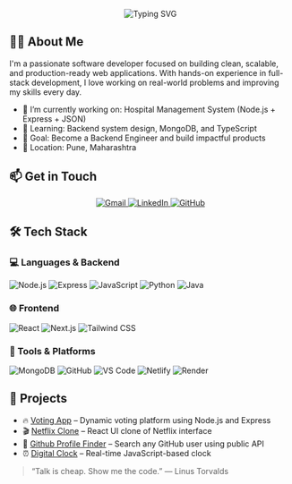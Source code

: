 <p align="center">
  <img src="https://readme-typing-svg.demolab.com?font=Fira+Code&size=26&pause=1000&center=true&vCenter=true&width=450&lines=Hi%2C+I'm+Aman+Maner;Full+Stack+Developer;MCA+Student+from+India" alt="Typing SVG" />
</p>


## 🧑‍💻 About Me

I'm a passionate software developer focused on building clean, scalable, and production-ready web applications. With hands-on experience in full-stack development, I love working on real-world problems and improving my skills every day.

- 🔭 I’m currently working on: Hospital Management System (Node.js + Express + JSON)
- 🌱 Learning: Backend system design, MongoDB, and TypeScript
- 🎯 Goal: Become a Backend Engineer and build impactful products
- 📍 Location: Pune, Maharashtra

  
## 📫 Get in Touch

<p align="center">
 <a href="https://mail.google.com/mail/?view=cm&fs=1&to=amanmaner999@gmail.com" target="_blank">
  <img src="https://img.shields.io/badge/Gmail-D14836?style=for-the-badge&logo=gmail&logoColor=white" alt="Gmail" />
</a>
  <a href="https://www.linkedin.com/in/amanmaner" target="_blank">
    <img src="https://img.shields.io/badge/LinkedIn-0077B5?style=for-the-badge&logo=linkedin&logoColor=white" alt="LinkedIn" />
  </a>
  <a href="https://github.com/amanCoderX" target="_blank">
    <img src="https://img.shields.io/badge/GitHub-000000?style=for-the-badge&logo=github&logoColor=white" alt="GitHub" />
  </a>
</p>


## 🛠️ Tech Stack

### 💻 Languages & Backend
![Node.js](https://img.shields.io/badge/Node.js-339933?style=flat-square&logo=node.js&logoColor=white)
![Express](https://img.shields.io/badge/Express-000000?style=flat-square&logo=express&logoColor=white)
![JavaScript](https://img.shields.io/badge/JavaScript-F7DF1E?style=flat-square&logo=javascript&logoColor=black)
![Python](https://img.shields.io/badge/Python-3776AB?style=flat-square&logo=python&logoColor=white)
![Java](https://img.shields.io/badge/Java-007396?style=flat-square&logo=java&logoColor=white)

### 🌐 Frontend
![React](https://img.shields.io/badge/React-20232A?style=flat-square&logo=react&logoColor=61DAFB)
![Next.js](https://img.shields.io/badge/Next.js-000000?style=flat-square&logo=nextdotjs&logoColor=white)
![Tailwind CSS](https://img.shields.io/badge/Tailwind_CSS-38B2AC?style=flat-square&logo=tailwind-css&logoColor=white)

### 🧰 Tools & Platforms
![MongoDB](https://img.shields.io/badge/MongoDB-47A248?style=flat-square&logo=mongodb&logoColor=white)
![GitHub](https://img.shields.io/badge/GitHub-181717?style=flat-square&logo=github&logoColor=white)
![VS Code](https://img.shields.io/badge/VS_Code-007ACC?style=flat-square&logo=visual-studio-code&logoColor=white)
![Netlify](https://img.shields.io/badge/Netlify-00C7B7?style=flat-square&logo=netlify&logoColor=white)
![Render](https://img.shields.io/badge/Render-46E3B7?style=flat-square&logo=render&logoColor=black)



## 📌 Projects
- 🔥 [Voting App](https://github.com/amanCoderX/Voting-app) – Dynamic voting platform using Node.js and Express
- 🎬 [Netflix Clone](https://github.com/amanCoderX/Netflix-Clone)  – React UI clone of Netflix interface
- 👤 [Github Profile Finder](https://github.com/amanCoderX/github-profile-finder) – Search any GitHub user using public API
- ⏰ [Digital Clock](https://github.com/amanCoderX/Digital-Clock)  – Real-time JavaScript-based clock



>  “Talk is cheap. Show me the code.” — Linus Torvalds
> 
